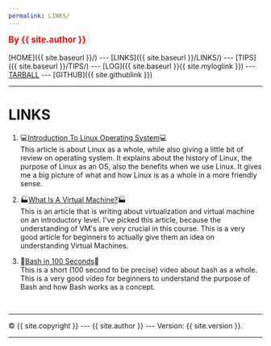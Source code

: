 ```yaml
---
permalink: LINKS/
---
```

<span style="color:red; font-weight:bold; font-size:larger;">By {{ site.author }}</span>
<br><br>
[HOME]({{ site.baseurl }}/) ---
[LINKS]({{ site.baseurl }}/LINKS/) ---
[TIPS]({{ site.baseurl }}/TIPS/) ---
[LOG]({{ site.baseurl }}{{ site.myloglink }}) ---
[TARBALL](SandBox/cbkadal.tar.xz) ---
[GITHUB]({{ site.githublink }})
<br>
<hr>

# LINKS

1. 💻[Introduction To Linux Operating System](https://www.guru99.com/introduction-linux.html)💻<br>
This article is about Linux as a whole, while also giving a little bit of review on operating system. It explains about the history of Linux, the purpose of Linux as an OS, also the benefits when we use Linux. It gives me a big picture of what and how Linux is as a whole in a more friendly sense.

2. 🏭[What Is A Virtual Machine?](https://www.stackpath.com/edge-academy/what-are-edge-vms/)🏭<br>
This is an article that is writing about virtualization and virtual machine on an introductory level. I've picked this article, because the understanding of VM's are very crucial in this course. This is a very good article for beginners to actually give them an idea on understanding Virtual Machines.

3. 💾[Bash in 100 Seconds](https://youtu.be/I4EWvMFj37g)💾<br>
This is a short (100 second to be precise) video about bash as a whole. This is a very good video for beginners to understand the purpose of Bash and how Bash works as a concept.

<br>
<hr>
&copy; {{ site.copyright }} --- {{ site.author }} --- Version: {{ site.version }}.
<hr>
<br>

